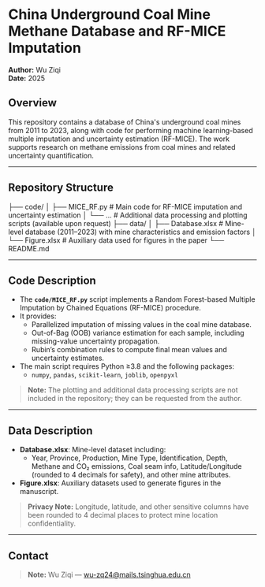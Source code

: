 # China Underground Coal Mine Methane Database and RF-MICE Imputation

**Author:** Wu Ziqi  
**Date:** 2025  

## Overview

This repository contains a database of China's underground coal mines from 2011 to 2023, along with code for performing machine learning-based multiple imputation and uncertainty estimation (RF-MICE). The work supports research on methane emissions from coal mines and related uncertainty quantification.

---

## Repository Structure

├── code/
│   ├── MICE_RF.py       # Main code for RF-MICE imputation and uncertainty estimation
│   └── ...              # Additional data processing and plotting scripts (available upon request)
├── data/
│   ├── Database.xlsx    # Mine-level database (2011–2023) with mine characteristics and emission factors
│   └── Figure.xlsx      # Auxiliary data used for figures in the paper
└── README.md

---

## Code Description

- The **`code/MICE_RF.py`** script implements a Random Forest-based Multiple Imputation by Chained Equations (RF-MICE) procedure.
- It provides:
  - Parallelized imputation of missing values in the coal mine database.
  - Out-of-Bag (OOB) variance estimation for each sample, including missing-value uncertainty propagation.
  - Rubin’s combination rules to compute final mean values and uncertainty estimates.
- The main script requires Python ≥3.8 and the following packages:
  - `numpy`, `pandas`, `scikit-learn`, `joblib`, `openpyxl`

> **Note:** The plotting and additional data processing scripts are not included in the repository; they can be requested from the author.

---

## Data Description

- **Database.xlsx**: Mine-level dataset including:
  - Year, Province, Production, Mine Type, Identification, Depth, Methane and CO₂ emissions, Coal seam info, Latitude/Longitude (rounded to 4 decimals for safety), and other mine attributes.
- **Figure.xlsx**: Auxiliary datasets used to generate figures in the manuscript.

> **Privacy Note:** Longitude, latitude, and other sensitive columns have been rounded to 4 decimal places to protect mine location confidentiality.

---

## Contact

> **Note:** Wu Ziqi — wu-zq24@mails.tsinghua.edu.cn
